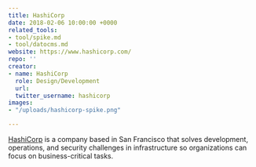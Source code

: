 ```yaml
---
title: HashiCorp
date: 2018-02-06 10:00:00 +0000
related_tools:
- tool/spike.md
- tool/datocms.md
website: https://www.hashicorp.com/
repo: ''
creator:
- name: HashiCorp
  role: Design/Development
  url: 
  twitter_username: hashicorp
images:
- "/uploads/hashicorp-spike.png"

---
```

[HashiCorp](https://www.hashicorp.com/) is a company based in San Francisco that solves development, operations, and security challenges in infrastructure so organizations can focus on business-critical tasks.
